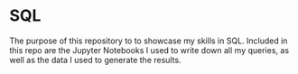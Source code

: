 # SQL

The purpose of this repository to to showcase my skills in SQL. Included in this repo are the Jupyter Notebooks I used to write down all my queries, as well as the data I used to generate the results.
